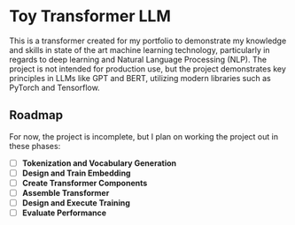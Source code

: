 # Toy Transformer LLM

This is a transformer created for my portfolio to demonstrate my knowledge and skills in state of the art machine learning technology, particularly in regards to deep learning and Natural Language Processing (NLP). The project is not intended for production use, but the project demonstrates key principles in LLMs like GPT and BERT, utilizing modern libraries such as PyTorch and Tensorflow.

## Roadmap

For now, the project is incomplete, but I plan on working the project out in these phases:

- [ ] **Tokenization and Vocabulary Generation**
- [ ] **Design and Train Embedding**
- [ ] **Create Transformer Components**
- [ ] **Assemble Transformer**
- [ ] **Design and Execute Training**
- [ ] **Evaluate Performance**
